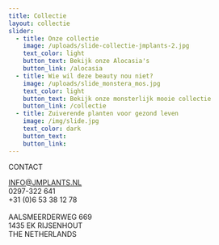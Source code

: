 ```yaml
---
title: Collectie
layout: collectie
slider:
  - title: Onze collectie
    image: /uploads/slide-collectie-jmplants-2.jpg
    text_color: light
    button_text: Bekijk onze Alocasia's
    button_link: /alocasia
  - title: Wie wil deze beauty nou niet?
    image: /uploads/slide_monstera_mos.jpg
    text_color: light
    button_text: Bekijk onze monsterlijk mooie collectie
    button_link: /collectie
  - title: Zuiverende planten voor gezond leven
    image: /img/slide.jpg
    text_color: dark
    button_text:
    button_link:
---
```



CONTACT

INFO@JMPLANTS.NL<br>0297-322 641<br>+31 (0)6 53 38 12 78<br><br>AALSMEERDERWEG 669<br>1435 EK RIJSENHOUT<br>THE NETHERLANDS
